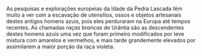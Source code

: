﻿As pesquisas e explorações europeias da Idade da Pedra Lascada têm muito a ver com a escavação de utensílios, ossos e objetos artesanais destes antigos homens azuis, pois eles perduraram na Europa até tempos recentes. As chamadas *raças brancas* de Urântia são as descendentes destes homens azuis uma vez que foram primeiro modificados por leve mistura com amarelos e vermelhos, e mais tarde grandemente elevados por assimilarem a maior porção da raça violeta.